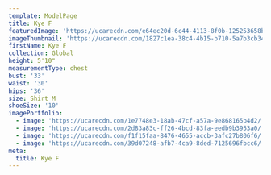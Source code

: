 ```yaml
---
template: ModelPage
title: Kye F
featuredImage: 'https://ucarecdn.com/e64ec20d-6c44-4113-8f0b-125253658b8b/'
imageThumbnail: 'https://ucarecdn.com/1827c1ea-38c4-4b15-b710-5a7b3cb34313/'
firstName: Kye F
collection: Global
height: 5'10"
measurementType: chest
bust: '33'
waist: '30'
hips: '36'
size: Shirt M
shoeSize: '10'
imagePortfolio:
  - image: 'https://ucarecdn.com/1e7748e3-18ab-47cf-a57a-9e868165b4d2/'
  - image: 'https://ucarecdn.com/2d83a83c-ff26-4bcd-83fa-eedb9b3953a0/'
  - image: 'https://ucarecdn.com/f1f15faa-8476-4655-accb-3afc27b806f6/'
  - image: 'https://ucarecdn.com/39d07248-afb7-4ca9-8ded-7125696fbcc6/'
meta:
  title: Kye F
---
```


